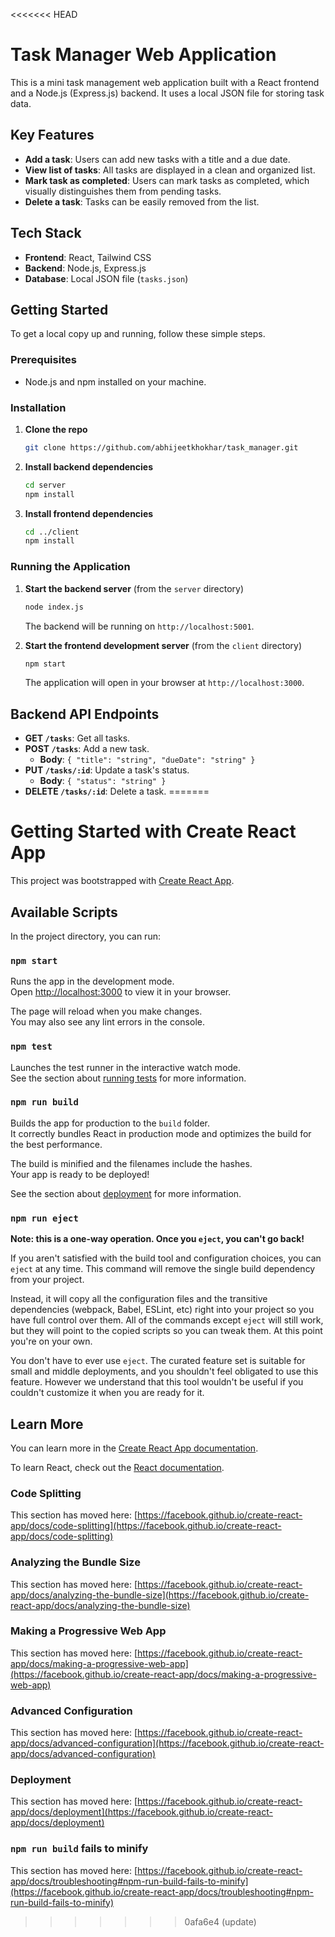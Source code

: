 <<<<<<< HEAD
# Task Manager Web Application

This is a mini task management web application built with a React frontend and a Node.js (Express.js) backend. It uses a local JSON file for storing task data.

## Key Features

- **Add a task**: Users can add new tasks with a title and a due date.
- **View list of tasks**: All tasks are displayed in a clean and organized list.
- **Mark task as completed**: Users can mark tasks as completed, which visually distinguishes them from pending tasks.
- **Delete a task**: Tasks can be easily removed from the list.

## Tech Stack

- **Frontend**: React, Tailwind CSS
- **Backend**: Node.js, Express.js
- **Database**: Local JSON file (`tasks.json`)

## Getting Started

To get a local copy up and running, follow these simple steps.

### Prerequisites

- Node.js and npm installed on your machine.

### Installation

1.  **Clone the repo**
    ```sh
    git clone https://github.com/abhijeetkhokhar/task_manager.git
    ```
2.  **Install backend dependencies**
    ```sh
    cd server
    npm install
    ```
3.  **Install frontend dependencies**
    ```sh
    cd ../client
    npm install
    ```

### Running the Application

1.  **Start the backend server** (from the `server` directory)
    ```sh
    node index.js
    ```
    The backend will be running on `http://localhost:5001`.

2.  **Start the frontend development server** (from the `client` directory)
    ```sh
    npm start
    ```
    The application will open in your browser at `http://localhost:3000`.

## Backend API Endpoints

- **GET `/tasks`**: Get all tasks.
- **POST `/tasks`**: Add a new task.
  - **Body**: `{ "title": "string", "dueDate": "string" }`
- **PUT `/tasks/:id`**: Update a task's status.
  - **Body**: `{ "status": "string" }`
- **DELETE `/tasks/:id`**: Delete a task.
=======
# Getting Started with Create React App

This project was bootstrapped with [Create React App](https://github.com/facebook/create-react-app).

## Available Scripts

In the project directory, you can run:

### `npm start`

Runs the app in the development mode.\
Open [http://localhost:3000](http://localhost:3000) to view it in your browser.

The page will reload when you make changes.\
You may also see any lint errors in the console.

### `npm test`

Launches the test runner in the interactive watch mode.\
See the section about [running tests](https://facebook.github.io/create-react-app/docs/running-tests) for more information.

### `npm run build`

Builds the app for production to the `build` folder.\
It correctly bundles React in production mode and optimizes the build for the best performance.

The build is minified and the filenames include the hashes.\
Your app is ready to be deployed!

See the section about [deployment](https://facebook.github.io/create-react-app/docs/deployment) for more information.

### `npm run eject`

**Note: this is a one-way operation. Once you `eject`, you can't go back!**

If you aren't satisfied with the build tool and configuration choices, you can `eject` at any time. This command will remove the single build dependency from your project.

Instead, it will copy all the configuration files and the transitive dependencies (webpack, Babel, ESLint, etc) right into your project so you have full control over them. All of the commands except `eject` will still work, but they will point to the copied scripts so you can tweak them. At this point you're on your own.

You don't have to ever use `eject`. The curated feature set is suitable for small and middle deployments, and you shouldn't feel obligated to use this feature. However we understand that this tool wouldn't be useful if you couldn't customize it when you are ready for it.

## Learn More

You can learn more in the [Create React App documentation](https://facebook.github.io/create-react-app/docs/getting-started).

To learn React, check out the [React documentation](https://reactjs.org/).

### Code Splitting

This section has moved here: [https://facebook.github.io/create-react-app/docs/code-splitting](https://facebook.github.io/create-react-app/docs/code-splitting)

### Analyzing the Bundle Size

This section has moved here: [https://facebook.github.io/create-react-app/docs/analyzing-the-bundle-size](https://facebook.github.io/create-react-app/docs/analyzing-the-bundle-size)

### Making a Progressive Web App

This section has moved here: [https://facebook.github.io/create-react-app/docs/making-a-progressive-web-app](https://facebook.github.io/create-react-app/docs/making-a-progressive-web-app)

### Advanced Configuration

This section has moved here: [https://facebook.github.io/create-react-app/docs/advanced-configuration](https://facebook.github.io/create-react-app/docs/advanced-configuration)

### Deployment

This section has moved here: [https://facebook.github.io/create-react-app/docs/deployment](https://facebook.github.io/create-react-app/docs/deployment)

### `npm run build` fails to minify

This section has moved here: [https://facebook.github.io/create-react-app/docs/troubleshooting#npm-run-build-fails-to-minify](https://facebook.github.io/create-react-app/docs/troubleshooting#npm-run-build-fails-to-minify)
>>>>>>> 0afa6e4 (update)
